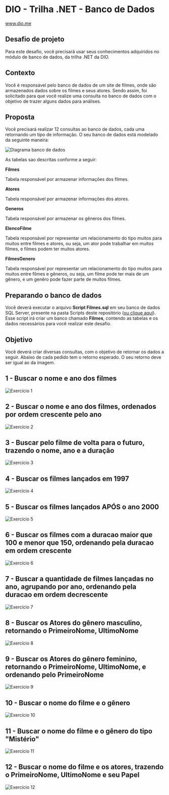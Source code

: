 # DIO - Trilha .NET - Banco de Dados
www.dio.me

## Desafio de projeto
Para este desafio, você precisará usar seus conhecimentos adquiridos no módulo de banco de dados, da trilha .NET da DIO.

## Contexto
Você é responsável pelo banco de dados de um site de filmes, onde são armazenados dados sobre os filmes e seus atores. Sendo assim, foi solicitado para que você realize uma consulta no banco de dados com o objetivo de trazer alguns dados para análises.

## Proposta
Você precisará realizar 12 consultas ao banco de dados, cada uma retornando um tipo de informação.
O seu banco de dados está modelado da seguinte maneira:

![Diagrama banco de dados](https://github.com/misteregis/dio-trilha-net-banco-de-dados-desafio/assets/9176161/08208f09-88a0-47ed-9570-c95dcef10f5f)

As tabelas sao descritas conforme a seguir:

**Filmes**

Tabela responsável por armazenar informações dos filmes.

**Atores**

Tabela responsável por armazenar informações dos atores.

**Generos**

Tabela responsável por armazenar os gêneros dos filmes.

**ElencoFilme**

Tabela responsável por representar um relacionamento do tipo muitos para muitos entre filmes e atores, ou seja, um ator pode trabalhar em muitos filmes, e filmes
podem ter muitos atores.

**FilmesGenero**

Tabela responsável por representar um relacionamento do tipo muitos para muitos entre filmes e gêneros, ou seja, um filme pode ter mais de um gênero, e um genêro pode fazer parte de muitos filmes.

## Preparando o banco de dados
Você deverá executar o arquivo **Script Filmes.sql** em seu banco de dados SQL Server, presente na pasta Scripts deste repositório ([ou clique aqui](Script%20Filmes.sql)). Esse script irá criar um banco chamado **Filmes**, contendo as tabelas e os dados necessários para você realizar este desafio.

## Objetivo
Você deverá criar diversas consultas, com o objetivo de retornar os dados a seguir. Abaixo de cada pedido tem o retorno esperado. O seu retorno deve ser igual ao da imagem.

## 1 - Buscar o nome e ano dos filmes

![Exercício 1](https://github.com/misteregis/dio-trilha-net-banco-de-dados-desafio/assets/9176161/7ef6aaf4-97af-41ff-b89f-9fbd82a68150)

## 2 - Buscar o nome e ano dos filmes, ordenados por ordem crescente pelo ano

![Exercício 2](https://github.com/misteregis/dio-trilha-net-banco-de-dados-desafio/assets/9176161/af711057-b34c-4a2b-a65e-7604ddf102a0)

## 3 - Buscar pelo filme de volta para o futuro, trazendo o nome, ano e a duração

![Exercício 3](https://github.com/misteregis/dio-trilha-net-banco-de-dados-desafio/assets/9176161/db28061a-7b7b-4832-9c06-4f8dba6f5579)

## 4 - Buscar os filmes lançados em 1997

![Exercício 4](https://github.com/misteregis/dio-trilha-net-banco-de-dados-desafio/assets/9176161/e6a13e23-6eb3-4ad1-964f-d3427afb51bc)

## 5 - Buscar os filmes lançados APÓS o ano 2000

![Exercício 5](https://github.com/misteregis/dio-trilha-net-banco-de-dados-desafio/assets/9176161/2e649ae1-677c-422a-9cc3-5e9cd1e0066b)

## 6 - Buscar os filmes com a duracao maior que 100 e menor que 150, ordenando pela duracao em ordem crescente

![Exercício 6](https://github.com/misteregis/dio-trilha-net-banco-de-dados-desafio/assets/9176161/89121651-a383-465a-85c2-2457716961dd)

## 7 - Buscar a quantidade de filmes lançadas no ano, agrupando por ano, ordenando pela duracao em ordem decrescente

![Exercício 7](https://github.com/misteregis/dio-trilha-net-banco-de-dados-desafio/assets/9176161/7160cf77-c903-4f9a-a3d7-ec77e9b245d5)

## 8 - Buscar os Atores do gênero masculino, retornando o PrimeiroNome, UltimoNome

![Exercício 8](https://github.com/misteregis/dio-trilha-net-banco-de-dados-desafio/assets/9176161/cf2d62ef-94a0-4f98-a55b-85c5fda2e16e)

## 9 - Buscar os Atores do gênero feminino, retornando o PrimeiroNome, UltimoNome, e ordenando pelo PrimeiroNome

![Exercício 9](https://github.com/misteregis/dio-trilha-net-banco-de-dados-desafio/assets/9176161/d8ac34d9-d239-4b13-93d5-9c3c442c1118)

## 10 - Buscar o nome do filme e o gênero

![Exercício 10](https://github.com/misteregis/dio-trilha-net-banco-de-dados-desafio/assets/9176161/899cde5b-ea2a-48e4-9ed6-083fab9ac1b6)

## 11 - Buscar o nome do filme e o gênero do tipo "Mistério"

![Exercício 11](https://github.com/misteregis/dio-trilha-net-banco-de-dados-desafio/assets/9176161/6e82f409-5df9-4259-b3f3-b1cbf8d45b1e)

## 12 - Buscar o nome do filme e os atores, trazendo o PrimeiroNome, UltimoNome e seu Papel

![Exercício 12](https://github.com/misteregis/dio-trilha-net-banco-de-dados-desafio/assets/9176161/02db399d-da09-49de-81aa-d467d9618809)
